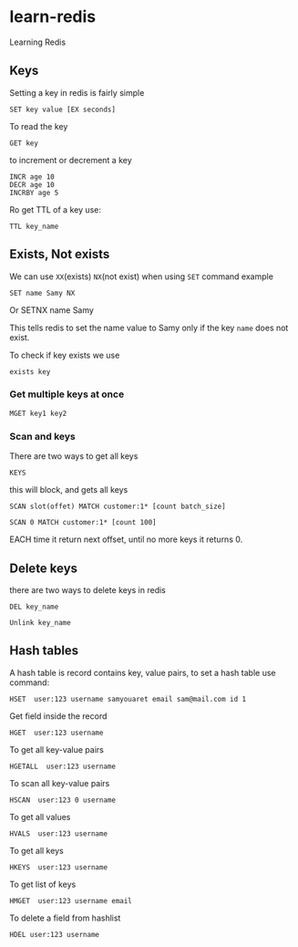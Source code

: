 # learn-redis
Learning Redis

## Keys

Setting a key in redis is fairly simple

    SET key value [EX seconds]

To read the key

    GET key

to increment or decrement a key

    INCR age 10
    DECR age 10
    INCRBY age 5

Ro get TTL of a key use: 

    TTL key_name

## Exists, Not exists

We can use `XX`(exists) `NX`(not exist) when using `SET` command example

    SET name Samy NX

Or
    SETNX name Samy

This tells redis to set the name value to Samy only if the key `name` does not exist.

To check if key exists we use

    exists key

### Get multiple keys at once

    MGET key1 key2

### Scan and keys

There are two ways to get all keys

    KEYS

this will block, and gets all keys

    SCAN slot(offet) MATCH customer:1* [count batch_size]

    SCAN 0 MATCH customer:1* [count 100]

EACH time it return next offset, until no more keys it returns 0.

## Delete keys

there are two ways to delete keys in redis

    DEL key_name

    Unlink key_name

## Hash tables

A hash table is record contains key, value pairs, to set a hash table use command:

    HSET  user:123 username samyouaret email sam@mail.com id 1

Get field inside the record

    HGET  user:123 username

To get all key-value pairs

    HGETALL  user:123 username

To scan all key-value pairs

    HSCAN  user:123 0 username

To get all values

    HVALS  user:123 username

To get all keys

    HKEYS  user:123 username

To get list of keys

    HMGET  user:123 username email

To delete a field from hashlist

    HDEL user:123 username